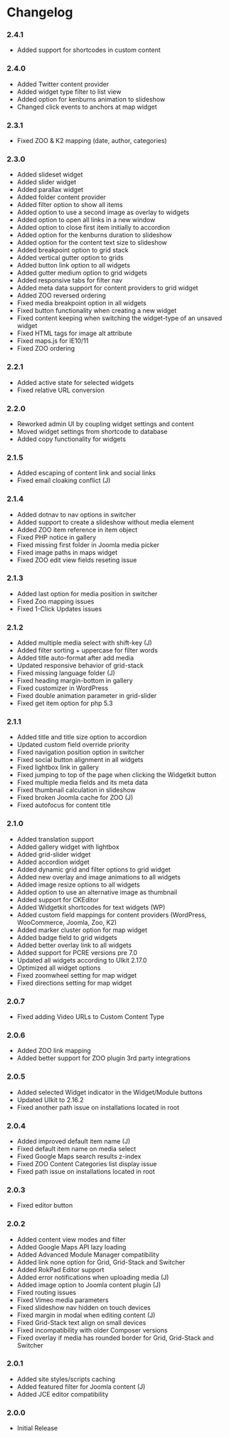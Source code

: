 # Changelog

### 2.4.1

 - Added support for shortcodes in custom content

### 2.4.0

 - Added Twitter content provider
 - Added widget type filter to list view
 - Added option for kenburns animation to slideshow
 - Changed click events to anchors at map widget

### 2.3.1

 - Fixed ZOO & K2 mapping (date, author, categories)

### 2.3.0

 - Added slideset widget
 - Added slider widget
 - Added parallax widget
 - Added folder content provider
 - Added filter option to show all items
 - Added option to use a second image as overlay to widgets
 - Added option to open all links in a new window
 - Added option to close first item initially to accordion
 - Added option for the kenburns duration to slideshow
 - Added option for the content text size to slideshow
 - Added breakpoint option to grid stack
 - Added vertical gutter option to grids
 - Added button link option to all widgets
 - Added gutter medium option to grid widgets
 - Added responsive tabs for filter nav
 - Added meta data support for content providers to grid widget
 - Added ZOO reversed ordering
 - Fixed media breakpoint option in all widgets
 - Fixed button functionality when creating a new widget
 - Fixed content keeping when switching the widget-type of an unsaved widget
 - Fixed HTML tags for image alt attribute
 - Fixed maps.js for IE10/11
 - Fixed ZOO ordering

### 2.2.1

 - Added active state for selected widgets
 - Fixed relative URL conversion

### 2.2.0

 - Reworked admin UI by coupling widget settings and content
 - Moved widget settings from shortcode to database
 - Added copy functionality for widgets

### 2.1.5

 - Added escaping of content link and social links
 - Fixed email cloaking conflict (J)

### 2.1.4

  - Added dotnav to nav options in switcher
  - Added support to create a slideshow without media element
  - Added ZOO item reference in item object
  - Fixed PHP notice in gallery
  - Fixed missing first folder in Joomla media picker
  - Fixed image paths in maps widget
  - Fixed ZOO edit view fields reseting issue

### 2.1.3

  - Added last option for media position in switcher
  - Fixed Zoo mapping issues
  - Fixed 1-Click Updates issues

### 2.1.2

  - Added multiple media select with shift-key (J)
  - Added filter sorting + uppercase for filter words
  - Added title auto-format after add media
  - Updated responsive behavior of grid-stack
  - Fixed missing language folder (J)
  - Fixed heading margin-bottom in gallery
  - Fixed customizer in WordPress
  - Fixed double animation parameter in grid-slider
  - Fixed get item option for php 5.3

### 2.1.1

  - Added title and title size option to accordion
  - Updated custom field override priority
  - Fixed navigation position option in switcher
  - Fixed social button alignment in all widgets
  - Fixed lightbox link in gallery
  - Fixed jumping to top of the page when clicking the Widgetkit button
  - Fixed multiple media fields and its meta data
  - Fixed thumbnail calculation in slideshow
  - Fixed broken Joomla cache for ZOO (J)
  - Fixed autofocus for content title


### 2.1.0

  - Added translation support
  - Added gallery widget with lightbox
  - Added grid-slider widget
  - Added accordion widget
  - Added dynamic grid and filter options to grid widget
  - Added new overlay and image animations to all widgets
  - Added image resize options to all widgets
  - Added option to use an alternative image as thumbnail
  - Added support for CKEditor
  - Added Widgetkit shortcodes for text widgets (WP)
  - Added custom field mappings for content providers (WordPress, WooCommerce, Joomla, Zoo, K2)
  - Added marker cluster option for map widget
  - Added badge field to grid widgets
  - Added better overlay link to all widgets
  - Added support for PCRE versions pre 7.0
  - Updated all widgets according to UIkit 2.17.0
  - Optimized all widget options
  - Fixed zoomwheel setting for map widget
  - Fixed directions setting for map widget

### 2.0.7

  - Fixed adding Video URLs to Custom Content Type

### 2.0.6

  - Added ZOO link mapping
  - Added better support for ZOO plugin 3rd party integrations

### 2.0.5

  - Added selected Widget indicator in the Widget/Module buttons
  - Updated UIkit to 2.16.2
  - Fixed another path issue on installations located in root

### 2.0.4

  - Added improved default item name (J)
  - Fixed default item name on media select
  - Fixed Google Maps search results z-index
  - Fixed ZOO Content Categories list display issue
  - Fixed path issue on installations located in root

### 2.0.3

  - Fixed editor button

### 2.0.2

  - Added content view modes and filter
  - Added Google Maps API lazy loading
  - Added Advanced Module Manager compatibility
  - Added link none option for Grid, Grid-Stack and Switcher
  - Added RokPad Editor support
  - Added error notifications when uploading media (J)
  - Added image option to Joomla content plugin (J)
  - Fixed routing issues
  - Fixed Vimeo media parameters
  - Fixed slideshow nav hidden on touch devices
  - Fixed margin in modal when editing content (J)
  - Fixed Grid-Stack text align on small devices
  - Fixed incompatibility with older Composer versions
  - Fixed overlay if media has rounded border for Grid, Grid-Stack and Switcher

### 2.0.1

  - Added site styles/scripts caching
  - Added featured filter for Joomla content (J)
  - Added JCE editor compatibility

### 2.0.0

  - Initial Release
